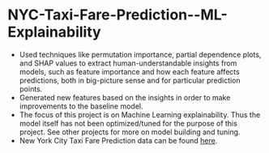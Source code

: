 # NYC-Taxi-Fare-Prediction--ML-Explainability

+ Used techniques like permutation importance, partial dependence plots, and SHAP values to extract human-understandable insights from models, such as feature importance and how each feature affects predictions, both in big-picture sense and for particular prediction points.
+ Generated new features based on the insights in order to make improvements to the baseline model.
+ The focus of this project is on Machine Learning explainability. Thus the model itself has not been optimized/tuned for the purpose of this project. See other projects for more on model building and tuning.
+ New York City Taxi Fare Prediction data can be found [here](https://www.kaggle.com/dansbecker/new-york-city-taxi-fare-prediction).

